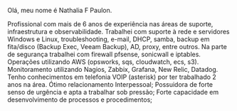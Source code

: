 Olá, meu nome é Nathalia F Paulon.

Profissional com mais de 6 anos de experiência nas áreas de suporte, infraestrutura e observabilidade.
Trabalhei com suporte à rede e servidores Windows e Linux, troubleshooting, e-mail, DHCP, samba, backup em fita/disco (Backup Exec, Veeam Backup), AD, proxy, entre outros. 
Na parte de segurança trabalhei com firewall pfsense, sonicwall e iptables.
Operações utilizando AWS (opsworks, sqs, cloudwatch, ecs, s3).
Monitoramento utilizando Nagios, Zabbix, Grafana, New Relic, Datadog. 
Tenho conhecimentos em telefonia VOIP (asterisk) por ter trabalhado 2 anos na área.
Ótimo relacionamento Interpessoal;
Possuidora de forte senso de urgência e apta a trabalhar sob pressão;
Forte capacidade em desenvolvimento de processos e procedimentos;
